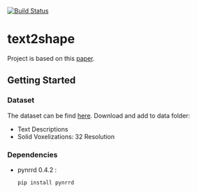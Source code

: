 [![Build Status](https://travis-ci.org/maxim0815/text2shape.svg?branch=master)](https://travis-ci.org/maxim0815/text2shape)

# text2shape

Project is based on this [paper](https://arxiv.org/abs/1803.08495).

## Getting Started

### Dataset

The dataset can be find [here](http://text2shape.stanford.edu/).
Download and add to data folder:
* Text Descriptions
* Solid Voxelizations: 32 Resolution

### Dependencies
* pynrrd 0.4.2 :
  ```
  pip install pynrrd
  ```



